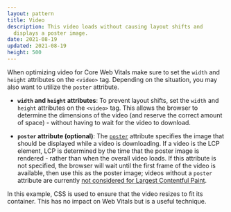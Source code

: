 ```yaml
---
layout: pattern
title: Video
description: This video loads without causing layout shifts and
  displays a poster image.
date: 2021-08-19
updated: 2021-08-19
height: 500
---
```


When optimizing video for Core Web Vitals make sure to set the `width` and
`height` attributes on the `<video>` tag. Depending on the situation, you may
also want to utilize the `poster` attribute.

* **`width` and `height` attributes**: To prevent layout shifts, set the `width`
  and `height` attributes on the `<video>` tag. This allows the browser to
  determine the dimensions of the video (and reserve the correct amount of
  space) - without having to wait for the video to download.

* **`poster` attribute (optional)**: The
  [`poster`](https://developer.mozilla.org/docs/Web/HTML/Element/video#attr-poster)
  attribute specifies the image that should be displayed while a video is
  downloading. If a video is the LCP element, LCP is determined by the time that
  the poster image is rendered - rather than when the overall video loads. If
  this attribute is not specified, the browser will wait until the first frame
  of the video is available, then use this as the poster image; videos without
  a `poster` attribute are currently [not considered for Largest Contentful
  Paint](https://web.dev/lcp/#what-elements-are-considered).

In this example, CSS is used to ensure that the video resizes to fit its
container. This has no impact on Web Vitals but is a useful technique.
